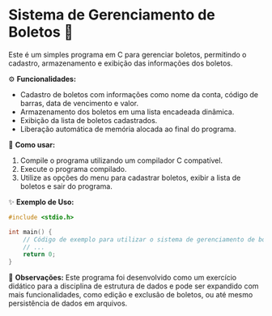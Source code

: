# Sistema de Gerenciamento de Boletos 💸

Este é um simples programa em C para gerenciar boletos, permitindo o cadastro, armazenamento e exibição das informações dos boletos.

⚙️ **Funcionalidades:**

- Cadastro de boletos com informações como nome da conta, código de barras, data de vencimento e valor.
- Armazenamento dos boletos em uma lista encadeada dinâmica.
- Exibição da lista de boletos cadastrados.
- Liberação automática de memória alocada ao final do programa.

🚀 **Como usar:**

1. Compile o programa utilizando um compilador C compatível.
2. Execute o programa compilado.
3. Utilize as opções do menu para cadastrar boletos, exibir a lista de boletos e sair do programa.

✨ **Exemplo de Uso:**

```c
#include <stdio.h>

int main() {
    // Código de exemplo para utilizar o sistema de gerenciamento de boletos
    // ...
    return 0;
}
```

📝  **Observações:**
Este programa foi desenvolvido como um exercício didático para a disciplina de estrutura de dados e pode ser expandido com mais funcionalidades, como edição e exclusão de boletos, ou até mesmo persistência de dados em arquivos.
